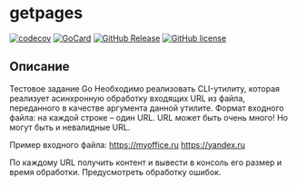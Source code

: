# getpages

[![codecov][cc1]][cc2]
 [![GoCard][gc1]][gc2]
 [![GitHub Release][gr1]][gr2]
 [![GitHub license][gl1]][gl2]

[cc1]: https://codecov.io/gh/LeKovr/getpages/branch/master/graph/badge.svg
[cc2]: https://codecov.io/gh/LeKovr/getpages
[gc1]: https://goreportcard.com/badge/github.com/LeKovr/getpages
[gc2]: https://goreportcard.com/report/github.com/LeKovr/getpages
[gr1]: https://img.shields.io/github/release/LeKovr/getpages.svg
[gr2]: https://github.com/LeKovr/getpages/releases
[gl1]: https://img.shields.io/github/license/LeKovr/getpages.svg
[gl2]: https://github.com/LeKovr/getpages/blob/master/LICENSE

## Описание

Тестовое задание Go
Необходимо реализовать CLI-утилиту, которая реализует асинхронную обработку входящих URL из файла, переданного в качестве аргумента данной утилите.
Формат входного файла: на каждой строке – один URL. URL может быть очень много! Но могут быть и невалидные URL.

Пример входного файла:
https://myoffice.ru
https://yandex.ru

По каждому URL получить контент и вывести в консоль его размер и время обработки. Предусмотреть обработку ошибок.

